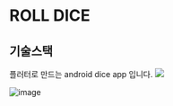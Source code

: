 # ROLL DICE 
## 기술스택

 플러터로 만드는 android dice app 입니다. 
<img src="https://img.shields.io/badge/FLUTTER-02569B?style=for-the-badge&logo=flutter&logoColor=white">


![image](https://github.com/foryoudrizzle14/myfirstapp/assets/115998794/23117005-a2a4-4d8b-8974-f374d22bed42)



